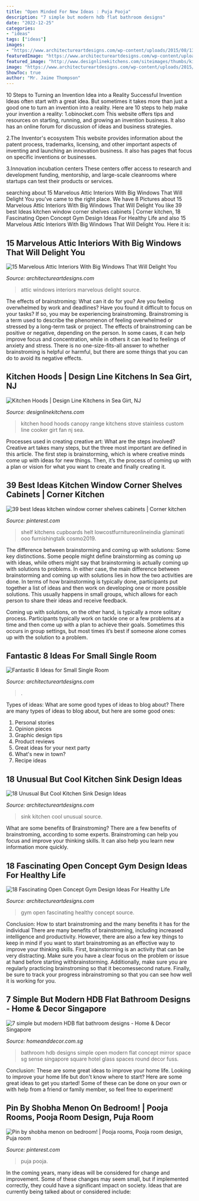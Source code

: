 ```yaml
---
title: "Open Minded For New Ideas : Puja Pooja"
description: "7 simple but modern hdb flat bathroom designs"
date: "2022-12-25"
categories:
- "ideas"
tags: ["ideas"]
images:
- "https://www.architectureartdesigns.com/wp-content/uploads/2015/08/1324-630x473.jpg"
featuredImage: "https://www.architectureartdesigns.com/wp-content/uploads/2020/04/8-12.jpg"
featured_image: "http://www.designlinekitchens.com/siteimages/thumbs/kitchen-stove-hood-1434.jpg"
image: "https://www.architectureartdesigns.com/wp-content/uploads/2015/08/1324-630x473.jpg"
ShowToc: true
author: "Mr. Jaime Thompson"
---
```



10 Steps to Turning an Invention Idea into a Reality
Successful Invention Ideas often start with a great idea. But sometimes it takes more than just a good one to turn an invention into a reality. Here are 10 steps to help make your invention a reality:
1.obinocket.com This website offers tips and resources on starting, running, and growing an invention business. It also has an online forum for discussion of ideas and business strategies.

2.The Inventor's ecosystem This website provides information about the patent process, trademarks, licensing, and other important aspects of inventing and launching an innovation business. It also has pages that focus on specific inventions or businesses.

3.Innovation incubation centers These centers offer access to research and development funding, mentorship, and large-scale cleanrooms where startups can test their products or services.

	

		
searching about 15 Marvelous Attic Interiors With Big Windows That Will Delight You you've came to the right place. We have 8 Pictures about 15 Marvelous Attic Interiors With Big Windows That Will Delight You like 39 best Ideas kitchen window corner shelves cabinets | Corner kitchen, 18 Fascinating Open Concept Gym Design Ideas For Healthy Life and also 15 Marvelous Attic Interiors With Big Windows That Will Delight You. Here it is:
		
    
## 15 Marvelous Attic Interiors With Big Windows That Will Delight You

<img loading=lazy src="https://www.architectureartdesigns.com/wp-content/uploads/2017/03/8-24.jpg" onerror="this.onerror=null;this.src='https://tse1.mm.bing.net/th?id=OIP.UlLZeEDZAYvICXc9qw8k8QAAAA&amp;pid=15.1';" alt="15 Marvelous Attic Interiors With Big Windows That Will Delight You">

_Source: architectureartdesigns.com_

>attic windows interiors marvelous delight source. 

	

The effects of brainstroming: What can it do for you?
Are you feeling overwhelmed by work and deadlines? Have you found it difficult to focus on your tasks? If so, you may be experiencing brainstroming. Brainstroming is a term used to describe the phenomenon of feeling overwhelmed or stressed by a long-term task or project. The effects of brainstroming can be positive or negative, depending on the person. In some cases, it can help improve focus and concentration, while in others it can lead to feelings of anxiety and stress. There is no one-size-fits-all answer to whether brainstroming is helpful or harmful, but there are some things that you can do to avoid its negative effects.

    
## Kitchen Hoods | Design Line Kitchens In Sea Girt, NJ

<img loading=lazy src="http://www.designlinekitchens.com/siteimages/thumbs/kitchen-stove-hood-1434.jpg" onerror="this.onerror=null;this.src='https://tse2.mm.bing.net/th?id=OIP.gw4FGgKiKkEOESR-g3ChowAAAA&amp;pid=15.1';" alt="Kitchen Hoods | Design Line Kitchens in Sea Girt, NJ">

_Source: designlinekitchens.com_

>kitchen hood hoods canopy range kitchens stove stainless custom line cooker girt fan nj sea. 

	

Processes used in creating creative art: What are the steps involved?
Creative art takes many steps, but the three most important are defined in this article. The first step is brainstorming, which is where creative minds come up with ideas for new things. Then, it’s the process of coming up with a plan or vision for what you want to create and finally creating it.

    
## 39 Best Ideas Kitchen Window Corner Shelves Cabinets | Corner Kitchen

<img loading=lazy src="https://i.pinimg.com/736x/fb/f8/72/fbf872d12aac173c89013cfc6761a583.jpg" onerror="this.onerror=null;this.src='https://tse3.mm.bing.net/th?id=OIP.kSVgaDvHz-rIOXwUMFPkigAAAA&amp;pid=15.1';" alt="39 best Ideas kitchen window corner shelves cabinets | Corner kitchen">

_Source: pinterest.com_

>shelf kitchens cupboards helt lowcostfurnitureonlineindia glaminati ooo furnishingtalk cosmo2019. 

	

The difference between brainstorming and coming up with solutions: Some key distinctions.
Some people might define brainstorming as coming up with ideas, while others might say that brainstorming is actually coming up with solutions to problems. In either case, the main difference between brainstorming and coming up with solutions lies in how the two activities are done.
In terms of how brainstorming is typically done, participants put together a list of ideas and then work on developing one or more possible solutions. This usually happens in small groups, which allows for each person to share their ideas and receive feedback.

Coming up with solutions, on the other hand, is typically a more solitary process. Participants typically work on tackle one or a few problems at a time and then come up with a plan to achieve their goals. Sometimes this occurs in group settings, but most times it’s best if someone alone comes up with the solution to a problem.

    
## Fantastic 8 Ideas For Small Single Room

<img loading=lazy src="https://www.architectureartdesigns.com/wp-content/uploads/2020/04/8-12.jpg" onerror="this.onerror=null;this.src='https://tse4.mm.bing.net/th?id=OIP._urrGjdrrWLx2NftYYnuuAHaK7&amp;pid=15.1';" alt="Fantastic 8 Ideas for Small Single Room">

_Source: architectureartdesigns.com_

>. 

	

Types of ideas: What are some good types of ideas to blog about?
There are many types of ideas to blog about, but here are some good ones:
1. Personal stories 
2. Opinion pieces 
3. Graphic design tips 
4. Product reviews 
5. Great ideas for your next party 
6. What's new in town? 
7. Recipe ideas 

    
## 18 Unusual But Cool Kitchen Sink Design Ideas

<img loading=lazy src="https://www.architectureartdesigns.com/wp-content/uploads/2015/05/1630-630x421.jpg" onerror="this.onerror=null;this.src='https://tse2.mm.bing.net/th?id=OIP.TtAHX5VckHAGRe7K0_9GAQHaE8&amp;pid=15.1';" alt="18 Unusual But Cool Kitchen Sink Design Ideas">

_Source: architectureartdesigns.com_

>sink kitchen cool unusual source. 

	

What are some benefits of Brainstroming?
There are a few benefits of brainstroming, according to some experts. Brainstroming can help you focus and improve your thinking skills. It can also help you learn new information more quickly.

    
## 18 Fascinating Open Concept Gym Design Ideas For Healthy Life

<img loading=lazy src="https://www.architectureartdesigns.com/wp-content/uploads/2015/08/1324-630x473.jpg" onerror="this.onerror=null;this.src='https://tse2.mm.bing.net/th?id=OIP.ZXbcX8rEWuNlM97FMh03BwHaFj&amp;pid=15.1';" alt="18 Fascinating Open Concept Gym Design Ideas For Healthy Life">

_Source: architectureartdesigns.com_

>gym open fascinating healthy concept source. 

	

Conclusion: How to start brainstroming and the many benefits it has for the individual
There are many benefits of brainstroming, including increased intelligence and productivity. However, there are also a few key things to keep in mind if you want to start brainstroming as an effective way to improve your thinking skills. First, brainstorming is an activity that can be very distracting. Make sure you have a clear focus on the problem or issue at hand before starting withbrainstorming. Additionally, make sure you are regularly practicing brainstroming so that it becomessecond nature. Finally, be sure to track your progress inbrainstroming so that you can see how well it is working for you.

    
## 7 Simple But Modern HDB Flat Bathroom Designs - Home &amp; Decor Singapore

<img loading=lazy src="https://media.homeanddecor.com.sg/public/2016/08/27152.jpg" onerror="this.onerror=null;this.src='https://tse3.mm.bing.net/th?id=OIP.RPmruaMDvXUowmKXvcPemwHaLG&amp;pid=15.1';" alt="7 simple but modern HDB flat bathroom designs - Home &amp; Decor Singapore">

_Source: homeanddecor.com.sg_

>bathroom hdb designs simple open modern flat concept mirror space sg sense singapore square hotel glass spaces round decor fuss. 

	

Conclusion: These are some great ideas to improve your home life.
Looking to improve your home life but don't know where to start? Here are some great ideas to get you started! Some of these can be done on your own or with help from a friend or family member, so feel free to experiment!

    
## Pin By Shobha Menon On Bedroom! | Pooja Rooms, Pooja Room Design, Puja Room

<img loading=lazy src="https://i.pinimg.com/736x/ab/2b/1e/ab2b1e0d4a61b396c1726b67eb931ce4--puja-room-room-ideas.jpg" onerror="this.onerror=null;this.src='https://tse2.mm.bing.net/th?id=OIP.LWeiK5p4lDnMOrqQxNq7dgHaM-&amp;pid=15.1';" alt="Pin by shobha menon on bedroom! | Pooja rooms, Pooja room design, Puja room">

_Source: pinterest.com_

>puja pooja. 

	

In the coming years, many ideas will be considered for change and improvement. Some of these changes may seem small, but if implemented correctly, they could have a significant impact on society. Ideas that are currently being talked about or considered include: 

